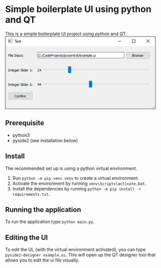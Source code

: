 # Simple boilerplate UI using python and QT
This is a simple boilerplate UI project using python and QT.
![snippet](snippet.png)
## Prerequisite
* python3
* pyside2 (see installation below)

## Install
The recommended set up is using a python virtual environment.
1. Run ```python -m pip venv venv``` to create a virtual environment.
2. Activate the environment by running ```venv\Scripts\activate.bat```.
3. Install the dependencies by running ```python -m pip install -r requirements.txt```.

## Running the application
To run the application type ```python main.py```.

## Editing the UI
To edit the UI, (with the virtual environment activated), you can type ```pyside2-designer example.ui```. This will open up the QT designer tool that allows you to edit the ui file visually.
